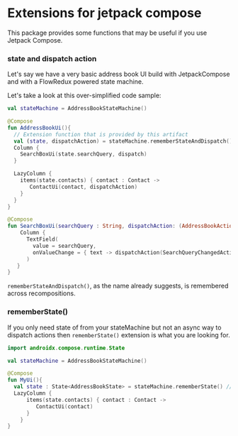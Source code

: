 # Extensions for jetpack compose

This package provides some functions that may be useful if you use Jetpack Compose.


### state and dispatch action
Let's say we have a very basic address book UI build with JetpackCompose
and with a FlowRedux powered state machine.

Let's take a look at this over-simplified code sample:

```kotlin
val stateMachine = AddressBookStateMachine()

@Compose
fun AddressBookUi(){
  // Extension function that is provided by this artifact
  val (state, dispatchAction) = stateMachine.rememberStateAndDispatch()
  Column {
    SearchBoxUi(state.searchQuery, dispatch)
  }

  LazyColumn {
    items(state.contacts) { contact : Contact ->
       ContactUi(contact, dispatchAction)
    }
  }
}

@Compose
fun SearchBoxUi(searchQuery : String, dispatchAction: (AddressBookAction) -> Unit) {
    Column {
      TextField(
        value = searchQuery,
        onValueChange = { text -> dispatchAction(SearchQueryChangedAction(text)) } // dispatches action async to state machine
      )
   }
}
```

`rememberStateAndDispatch()`, as the name already suggests, is remembered across recompositions.

### rememberState()
If you only need state of from your stateMachine but not an async way to dispatch actions
then `rememberState()` extension is what you are looking for.

```kotlin
import androidx.compose.runtime.State

val stateMachine = AddressBookStateMachine()

@Compose
fun MyUi(){
  val state : State<AddressBookState> = stateMachine.rememberState() // this returns Compose State
  LazyColumn {
      items(state.contacts) { contact : Contact ->
         ContactUi(contact)
      }
    }
}
```
